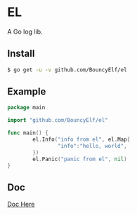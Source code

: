 # EL
A Go log lib.

## Install
```bash
$ go get -u -v github.com/BouncyElf/el
```

## Example
```Go
package main

import "github.com/BouncyElf/el"

func main() {
		el.Info("info from el", el.Map{
				"info":"hello, world",
		})
		el.Panic("panic from el", nil)
}
```

## Doc
[Doc Here](https://godoc.org/github.com/BouncyElf/el)

